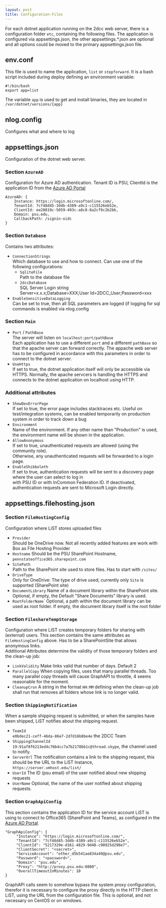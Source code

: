 ```yaml
---
layout: post
title: Configuration-Files
---
```


For each dotnet application running on the 2dcc web server, there is a configuration folder `etc`, containing the following files. The application is configured via appsettings.json, the other appsettings.\*.json are optional and all options could be moved to the primary appsettings.json file.

## env.conf

This file is used to name the application, `list` or `stepforward`. It is a bash script included during deploy defining an environment variable:

```plaintext
#!/bin/bash
export app=list
```

The variable `app` is used to get and install binaries, they are located in `/var/dotnet/versions/{app}`

## nlog.config

Configures what and where to log

## appsettings.json

Configuration of the dotnet web server.

### Section `AzureAD`

Configuration for Azure AD authentication. Tenant ID is PSU, ClientId is the application ID from the [Azure AD Portal](https://aad.portal.azure.com/#blade/Microsoft_AAD_IAM/ManagedAppMenuBlade/Overview/appId/ee28819c-5059-493c-a8c8-8a2cf9c2b2bb/objectId/07b66028-8539-48ab-824c-8c2dcd708735)

```plaintext
AzureAD: {
    Instance: https://login.microsoftonline.com/,
    TenantId: 7cf48d45-3ddb-4389-a9c1-c115526eb52e,
    ClientId: ee28819c-5059-493c-a8c8-8a2cf9c2b2bb,
    Domain: psu.edu,
    CallbackPath: /signin-oidc
}
```

### Section `Database`

Contains two attributes:

- `ConnectionStrings`\
  Which database to use and how to connect. Can use one of the following configurations:
  - `SqliteFile`\
    Path to the database file
  - `2dccDatabase`\
    SQL Server Login string\
    Server=x.x.x;Database=XXX;User Id=2DCC_User;Password=xxx
- `EnableSensitiveDataLogging` \
  Can be set to true, then all SQL parameters are logged (if logging for sql commands is enabled via nlog.config

### Section `Main`

- `Port` / `PathBase`\
  The server will listen on `localhost:port/pathBase`\
  Each application has to use a different `port` and a different `pathBase` so that the apache server can forward correctly. The appache web server has to be configured in accordance with this parameters in order to connect to the dotnet server.
- `UseHttps` \
  If set to true, the dotnet application itself will only be accessible via HTTPS. Normally, the apache servcers is handling the HTTPS and connects to the dotnet application on localhost using HTTP.

### Additional attributes

- `ShowDevErrorPage`\
  If set to true, the error page includes stacktraces etc. Useful on test/integration systems, can be enabled temporarily on production system in order to track down a bug
- `Environment`\
  Name of the environment. If any other name than "Production" is used, the environment name will be shown in the application.
- `AllowAnonymous`\
  If set to true, unauthenticated requests are allowed (using the community role). \
  Otherwise, any unauthenticated requests will be forwarded to a login page.
- `EnableShibboleth`\
  If set to true, authentication requests will be sent to a discovery page where the user can select to log in \
  with PSU ID or with InCommon Federation ID. If deactivated, authentication requests are sent to Microsoft Login directly.

## appsettings.filehosting.json

### Section `FileHostingConfig`

Configuration where LiST stores uploaded files

- `Provider` \
  Should be OneDrive now. Not all recently added features are work with Box as File Hosting Provider
- `Hostname` Should be the PSU SharePoint Hostname, `pennstateoffice365.sharepoint.com`
- `SitePath`\
  Path to the SharePoint site used to store files. Has to start with `/sites/`
- `DriveType`\
  Only for OneDrive: The type of drive used; currently only `Site` is supported (SharePoint site)
- `DocumentLibrary` Name of a document library within the SharePoint site. Optional, if empty, the Default "Share Documents" library is used.
- `RootFolderName`\` Optional, a path within the document library can be used as root folder. If empty, the document library itself is the root folder

### Section `FileshareTempStorage`

Configuration where LIST creates temporary folders for sharing with (external) users. This section contains the same attributes as `FileHostingConfig` above. Has to be a SharePointSite that allows anonymous links.\
Additional Attributes determine the validity of those temporary folders and the clean-up job:

* `LinkValidity` Make links valid that number of days. Default 2
* `ParallelCopy` When copying files, uses that many parallel threads. Too many parallel copy threads will cause GraphAPI to throttle, 4 seems reasonable for the moment.
* `CleanupCron` A string in the format `HH:MM` defining when the clean-up job shall run that removes all folders whose link is no longer valid.

### Section `ShippingNotification`

When a sample shipping request is submitted, or when the samples have been shipped, LiST notifies about the shipping request.

* `TeamId`\
  `e0bdec21-ceff-46da-86e7-2d7d16b8be4e` the 2DCC Team
* `ShippingChannelId`\
  `19:91af8f6213ed4c76b4cc7a7b2178bb1c@thread.skype`, the channel used to notify.
* `ServerUrl` The notification contains a link to the shipping request, this should be the URL to the LiST Instance, `https://server.vmhost.edu/list/`
* `UserId` The ID (psu email) of the user notified about new shipping requests
* `UserName` Optional, the name of the user notified about shipping requests.

### Section `GraphApiConfig`

This section contains the application ID for the service account LiST is using to connect to Office365 (SharePoint and Teams), as configured in the [Azure AD Portal](https://aad.portal.azure.com/#blade/Microsoft_AAD_IAM/ManagedAppMenuBlade/Overview/appId/ee28819c-5059-493c-a8c8-8a2cf9c2b2bb/objectId/07b66028-8539-48ab-824c-8c2dcd708735).

```
"GraphApiConfig": {
     "Instance": "https://login.microsoftonline.com/",
     "TenantId": "7cf48d45-3ddb-4389-a9c1-c115526eb52e",
     "ClientId": "5217329e-d161-4829-9d48-c90925d298e7",
     "ClientSecret": "<secret>",
     "ServiceAccount": "other_d5b541ae834a49@psu.edu",
     "Password": "<password>",
     "Domain": "psu.edu",
     "Proxy": "http://proxy.psu.edu:8080",
     "OverallTimeoutInMinutes": 10
}
```

GraphAPI calls seem to somehow bypass the system proxy configuration, therefor it is necessary to configure the proxy directly in the HTTP client in LiST, using the URL from the configuration file. This is optional, and not necessary on CentOS or on windows. 





